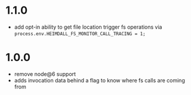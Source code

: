 # 1.1.0

- add opt-in ability to get file location trigger fs operations via `process.env.HEIMDALL_FS_MONITOR_CALL_TRACING = 1; `

# 1.0.0

- remove node@6 support
- adds invocation data behind a flag to know where fs calls are coming from

